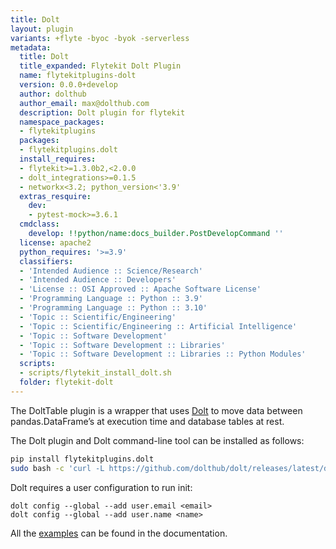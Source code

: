 ```yaml
---
title: Dolt
layout: plugin
variants: +flyte -byoc -byok -serverless
metadata:
  title: Dolt
  title_expanded: Flytekit Dolt Plugin
  name: flytekitplugins-dolt
  version: 0.0.0+develop
  author: dolthub
  author_email: max@dolthub.com
  description: Dolt plugin for flytekit
  namespace_packages:
  - flytekitplugins
  packages:
  - flytekitplugins.dolt
  install_requires:
  - flytekit>=1.3.0b2,<2.0.0
  - dolt_integrations>=0.1.5
  - networkx<3.2; python_version<'3.9'
  extras_resquire:
    dev:
    - pytest-mock>=3.6.1
  cmdclass:
    develop: !!python/name:docs_builder.PostDevelopCommand ''
  license: apache2
  python_requires: '>=3.9'
  classifiers:
  - 'Intended Audience :: Science/Research'
  - 'Intended Audience :: Developers'
  - 'License :: OSI Approved :: Apache Software License'
  - 'Programming Language :: Python :: 3.9'
  - 'Programming Language :: Python :: 3.10'
  - 'Topic :: Scientific/Engineering'
  - 'Topic :: Scientific/Engineering :: Artificial Intelligence'
  - 'Topic :: Software Development'
  - 'Topic :: Software Development :: Libraries'
  - 'Topic :: Software Development :: Libraries :: Python Modules'
  scripts:
  - scripts/flytekit_install_dolt.sh
  folder: flytekit-dolt
---
```



The DoltTable plugin is a wrapper that uses [Dolt](https://github.com/dolthub/dolt) to move data between pandas.DataFrame’s at execution time and database tables at rest.

The Dolt plugin and Dolt command-line tool can be installed as follows:

```bash
pip install flytekitplugins.dolt
sudo bash -c 'curl -L https://github.com/dolthub/dolt/releases/latest/download/install.sh | sudo bash'
```

Dolt requires a user configuration to run init:

```
dolt config --global --add user.email <email>
dolt config --global --add user.name <name>
```

All the [examples](https://docs.flyte.org/en/latest/flytesnacks/examples/dolt_plugin/index.html) can be found in the documentation.
